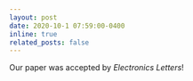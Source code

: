 ```yaml
---
layout: post
date: 2020-10-1 07:59:00-0400
inline: true
related_posts: false
---
```


Our paper was accepted by _Electronics Letters_!
